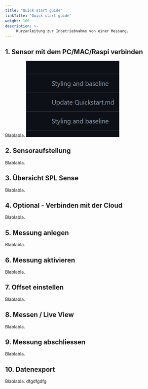 ```yaml
---
title: "Quick start guide"
linkTitle: "Quick start guide"
weight: 100
description: >-
     Kurzanleitung zur Inbetriebnahme von einer Messung.
---
```


## 1. Sensor mit dem PC/MAC/Raspi verbinden
Blablabla.
![Dies ist ein Testbild](Testbild.png)
## 2. Sensoraufstellung
Blablabla.
## 3. Übersicht SPL Sense
Blablabla.
## 4. Optional - Verbinden mit der Cloud
Blablabla.
## 5. Messung anlegen
Blablabla.
## 6. Messung aktivieren
Blablabla.
## 7. Offset einstellen
Blablabla.
## 8. Messen / Live View
Blablabla.
## 9. Messung abschliessen
Blablabla.
## 10. Datenexport
Blablabla.
dfgdfgdfg